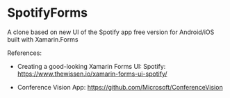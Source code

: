 # SpotifyForms
A clone based on new UI of the Spotify app free version for Android/iOS built with Xamarin.Forms

References:
* Creating a good-looking Xamarin Forms UI: Spotify:
https://www.thewissen.io/xamarin-forms-ui-spotify/

* Conference Vision App: 
https://github.com/Microsoft/ConferenceVision

